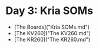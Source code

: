 # Day 3: Kria SOMs

- [The Boards]("Kria SOMs.md")
- [The KV260]("The KV260.md")
- [The KR260]("The KR260.md")

